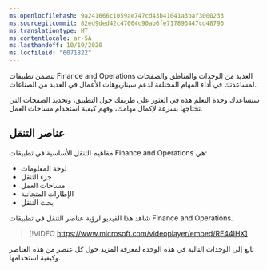 ```yaml
---
ms.openlocfilehash: 9a241666c1059ae747cd43b41041a3baf3000233
ms.sourcegitcommit: 82ed9ded42c47064c90ab6fe717893447cd48796
ms.translationtype: HT
ms.contentlocale: ar-SA
ms.lasthandoff: 10/19/2020
ms.locfileid: "6071822"
---
```

تتضمن تطبيقات Finance and Operations العديد من الوحدات والمناطق والصفحات لمساعدتك في أداء المهام المختلفة لدعم سيناريوهات الأعمال في العديد من الصناعات. 

ستساعدك وحدة التعلم هذه في العثور على طريقك حول التطبيق، وتحديد الصفحات التي تحتاجها بسرعة لإكمال مهامك، وفهم كيفية استخدام مساحات العمل.

## <a name="navigation-elements"></a>عناصر التنقل

مفاهيم التنقل الأساسية في تطبيقات Finance and Operations هي:

- لوحة المعلومات
- جزء التنقل
- مساحات العمل
- ال‏‫إطارات المتجانبة‬
- بحث التنقل

شاهد هذا الفيديو لرؤية عناصر التنقل في تطبيقات Finance and Operations. 

 > [!VIDEO https://www.microsoft.com/videoplayer/embed/RE44IHX] 

تابع إلى الوحدات التالية في هذه الوحدة لمعرفة المزيد حول كل عنصر من هذه العناصر وكيفية استخدامها.

